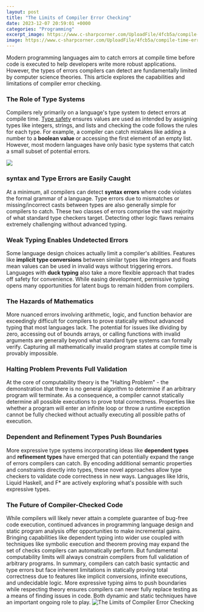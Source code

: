 ```yaml
---
layout: post
title: "The Limits of Compiler Error Checking"
date: 2023-12-07 20:59:01 +0000
categories: "Programming"
excerpt_image: https://www.c-sharpcorner.com/UploadFile/4fcb5a/compile-time-error-checking-in-mvc-view/Images/error.jpg
image: https://www.c-sharpcorner.com/UploadFile/4fcb5a/compile-time-error-checking-in-mvc-view/Images/error.jpg
---
```


Modern programming languages aim to catch errors at compile time before code is executed to help developers write more robust applications. However, the types of errors compilers can detect are fundamentally limited by computer science theories. This article explores the capabilities and limitations of compiler error checking.
### The Role of Type Systems
Compilers rely primarily on a language's type system to detect errors at compile time. [Type safety](https://store.fi.io.vn/funny-chihuahuas-easter-day-bunny-eggs-easter-costume-womens-chihuahua-dog) ensures values are used as intended by assigning types like integers, strings, and lists and checking the code follows the rules for each type. For example, a compiler can catch mistakes like adding a number to a **boolean value** or accessing the first element of an empty list. However, most modern languages have only basic type systems that catch a small subset of potential errors.

![](https://cdn.numerade.com/previews/68b455ae-7ca8-4545-a94c-217085bc8b80_large.jpg)
### syntax and Type Errors are Easily Caught
At a minimum, all compilers can detect **syntax errors** where code violates the formal grammar of a language. Type errors due to mismatches or missing/incorrect casts between types are also generally simple for compilers to catch. These two classes of errors comprise the vast majority of what standard type checkers target. Detecting other logic flaws remains extremely challenging without advanced typing.
### Weak Typing Enables Undetected Errors 
Some language design choices actually limit a compiler's abilities. Features like **implicit type conversions** between similar types like integers and floats mean values can be used in invalid ways without triggering errors. Languages with **duck typing** also take a more flexible approach that trades off safety for convenience. While easing development, permissive typing opens many opportunities for latent bugs to remain hidden from compilers.
### The Hazards of Mathematics 
More nuanced errors involving arithmetic, logic, and function behavior are exceedingly difficult for compilers to prove statically without advanced typing that most languages lack. The potential for issues like dividing by zero, accessing out of bounds arrays, or calling functions with invalid arguments are generally beyond what standard type systems can formally verify. Capturing all mathematically invalid program states at compile time is provably impossible.
### Halting Problem Prevents Full Validation
At the core of computability theory is the "Halting Problem" - the demonstration that there is no general algorithm to determine if an arbitrary program will terminate. As a consequence, a compiler cannot statically determine all possible executions to prove total correctness. Properties like whether a program will enter an infinite loop or throw a runtime exception cannot be fully checked without actually executing all possible paths of execution.
### Dependent and Refinement Types Push Boundaries  
More expressive type systems incorporating ideas like **dependent types** and **refinement types** have emerged that can potentially expand the range of errors compilers can catch. By encoding additional semantic properties and constraints directly into types, these novel approaches allow type checkers to validate code correctness in new ways. Languages like Idris, Liquid Haskell, and F* are actively exploring what's possible with such expressive types.
### The Future of Compiler-Checked Code
While compilers will likely never attain a complete guarantee of bug-free code execution, continued advances in programming language design and static program analysis offer opportunities to make incremental gains. Bringing capabilities like dependent typing into wider use coupled with techniques like symbolic execution and theorem proving may expand the set of checks compilers can automatically perform. But fundamental computability limits will always constrain compilers from full validation of arbitrary programs.
In summary, compilers can catch basic syntactic and type errors but face inherent limitations in statically proving total correctness due to features like implicit conversions, infinite executions, and undecidable logic. More expressive typing aims to push boundaries while respecting theory ensures compilers can never fully replace testing as a means of finding issues in code. Both dynamic and static techniques have an important ongoing role to play.
![The Limits of Compiler Error Checking](https://www.c-sharpcorner.com/UploadFile/4fcb5a/compile-time-error-checking-in-mvc-view/Images/error.jpg)